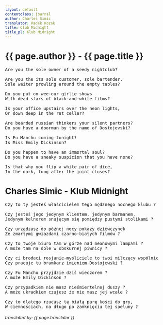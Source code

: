 ```yaml
---
layout: default
contentclass: journal
author: Charles Simic
translator: Radek Kozak
title: Club Midnight
title_pl: Klub Midnight
---
```


<h1 class="poem-title">{{ page.author }} - {{ page.title }}</h1>

<pre class="poem">
Are you the sole owner of a seedy nightclub?

Are you the its sole customer, sole bartender,
Sole waiter prowling around the empty tables?

Do you put on wee-our girlie shows
With dead stars of black-and-white films?

Is your office upstairs over the neon lights,
Or down deep in the rat cellar?

Are bearded russian thinkers your silent partners?
Do you have a doorman by the name of Dostojevski?

Is Fu Manchu coming tonight?
Is Miss Emily Dickinson?

Do you happen to have an immortal soul?
Do you have a sneaky suspicion that you have none?

Is that why you flip a white pair of dice,
In the dark, long after the joint closes?
</pre>

<h1 id="pl" class="poem-title">Charles Simic - Klub Midnight</h1>

<pre class="poem">
Czy to ty jesteś właścicielem tego nędznego nocnego klubu ?

Czy jesteś jego jedynym klientem, jedynym barmanem,
Jedynym kelnerem snującym się pomiędzy pustymi stolikami ?

Czy urządzasz do późnej nocy pokazy dziewczynek
Ze zmarłymi gwiazdami czarno-białych filmów ?

Czy to twoje biuro tam w górze nad neonowymi lampami ?
A może tam na dole w obskurnej piwnicy ?

Czy ci brodaci rosjanie-myśliciele to twoi milczący wspólnicy ?
Czy pracuje tu bramkarz imieniem Dostojewski ?

Czy Fu Manchu przyjdzie dziś wieczorem ?
A może Emily Dickinson ?

Czy przypadkiem nie masz nieśmiertelnej duszy ?
A może ukradkiem czujesz że nie masz jej wcale ?

Czy to dlatego rzucasz tę białą parę kości do gry,
W ciemnościach, na długo po zamknięciu tej speluny ?
</pre>

<h6 class="poem">translated by: {{ page.translator }}</h6>
